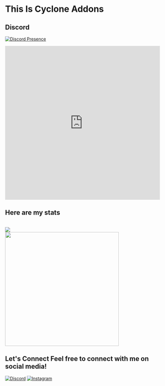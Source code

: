 # This Is Cyclone Addons

 ## Discord 
 [![Discord Presence](https://discord.c99.nl/widget/theme-2/769225935153004636.png)](https://discord.com/users/769225935153004636) 
  <iframe src="https:/cycloneaddons.is-a.dev" width="100%" height="500px" frameborder="0"></iframe>

 ## Here are my stats
 <br>
 <div align='left'> 
 <a href="https://github.com/CycloneAddons?tab=repositories"> 
             <img src="https://github-readme-stats.vercel.app/api/top-langs/?username=CycloneAddons&bg_color=14151a&theme=dark&title_color=206DA2&text_color=FFFFFF&layout=compact&show_icons=true&border_color=206DA2&icon_color=206DA2&include_all_commits=true&border_radius=15&card_width=370"></img> 
           </a><br> 
           <a href="https://github.com/CycloneAddons"> 
             <img width="370" src="https://github-readme-stats.vercel.app/api?username=CycloneAddons&show_icons=true&bg_color=14151a&title_color=E1591F&text_color=FFFFFF&border_color=E1591F&icon_color=E1591F&include_all_commits=true&layout=compact&border_radius=15&card_width=370"></img> 
           </a> 
 </div>

 ## Let's Connect Feel free to connect with me on social media! 
  
 [![Discord](https://img.shields.io/badge/-Discord-7289DA?logo=discord&logoColor=white&style=flat)](https://discord.com/users/769225935153004636) 
 [![Instagram](https://img.shields.io/badge/-Instagram-E4405F?logo=instagram&logoColor=white&style=flat)](https://www.instagram.com/CycloneAddons/) 

 
